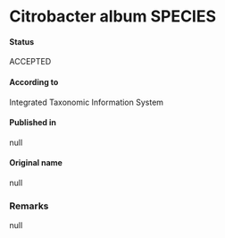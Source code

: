 Citrobacter album SPECIES
=======

#### Status
ACCEPTED

#### According to
Integrated Taxonomic Information System

#### Published in
null

#### Original name
null

### Remarks
null